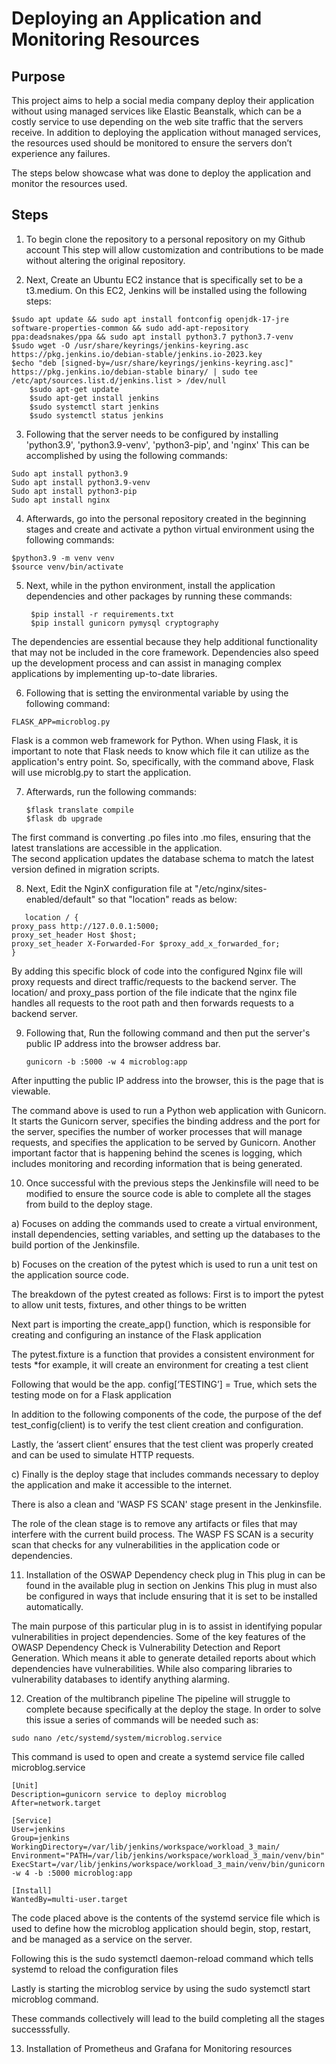 # Deploying an Application and Monitoring Resources <br>
## Purpose <br>
<p>This project aims to help a social media company deploy their application without using managed services like Elastic Beanstalk, which can be a costly service to use depending on the web site traffic that the servers receive. In addition to deploying the application without managed services, the resources used should be monitored to ensure the servers don’t experience any failures. 

The steps below showcase what was done to deploy the application and monitor the resources used.
</p>

## Steps <br>
1. To begin clone the repository to a personal repository on my Github account 
This step will allow customization and contributions to be made without altering the original repository.

2. Next, Create an Ubuntu EC2 instance that is specifically set to be a t3.medium. On this EC2, Jenkins will be installed using the following steps:
```
$sudo apt update && sudo apt install fontconfig openjdk-17-jre software-properties-common && sudo add-apt-repository ppa:deadsnakes/ppa && sudo apt install python3.7 python3.7-venv
$sudo wget -O /usr/share/keyrings/jenkins-keyring.asc https://pkg.jenkins.io/debian-stable/jenkins.io-2023.key
$echo "deb [signed-by=/usr/share/keyrings/jenkins-keyring.asc]" https://pkg.jenkins.io/debian-stable binary/ | sudo tee /etc/apt/sources.list.d/jenkins.list > /dev/null
    $sudo apt-get update
    $sudo apt-get install jenkins
    $sudo systemctl start jenkins
    $sudo systemctl status jenkins

```

3. Following that the server needs to be configured by installing 'python3.9', 'python3.9-venv', 'python3-pip', and 'nginx'
This can be accomplished by using the following commands:
```
Sudo apt install python3.9
Sudo apt install python3.9-venv
Sudo apt install python3-pip 
Sudo apt install nginx
```

4. Afterwards, go into the personal repository created in the beginning stages and create and activate a python virtual environment using the following commands:
```
$python3.9 -m venv venv
$source venv/bin/activate

```

5. Next, while in the python environment, install the application dependencies and other packages by running these commands:
   ```
    $pip install -r requirements.txt
    $pip install gunicorn pymysql cryptography

   ```
<p> The dependencies are essential because they help additional functionality that may not be included in the core framework. Dependencies also speed up the development process and can assist in managing complex applications by implementing up-to-date libraries.</p>

6. Following that is setting the environmental variable by using the following command:
```
FLASK_APP=microblog.py
```
<p>Flask is a common web framework for Python. When using Flask, it is important to note that Flask needs to know which file it can utilize as the application's entry point. So, specifically, with the command above, Flask will use microblg.py to start the application. </p>

7. Afterwards, run the following commands:
   ```
   $flask translate compile
   $flask db upgrade
   ```
 <p>The first command is converting .po files into .mo files, ensuring that the latest translations are accessible in the application.<br>
The second application updates the database schema to match the latest version defined in migration scripts.
</p>

8. Next, Edit the NginX configuration file at "/etc/nginx/sites-enabled/default" so that "location" reads as below:
```
   location / {
proxy_pass http://127.0.0.1:5000;
proxy_set_header Host $host;
proxy_set_header X-Forwarded-For $proxy_add_x_forwarded_for;
}
```
<p>By adding this specific block of code into the configured Nginx file will proxy requests and direct traffic/requests to the backend server. The location/ and proxy_pass portion of the file indicate that the nginx file handles all requests to the root path and then forwards requests to a backend server.</p>

9. Following that, Run the following command and then put the server's public IP address into the browser address bar.
   ```
   gunicorn -b :5000 -w 4 microblog:app
   ```
After inputting the public IP address into the browser, this is the page that is viewable.






<p>The command above is used to run a Python web application with Gunicorn. It starts the Gunicorn server, specifies the binding address and the port for the server, specifies the number of worker processes that will manage requests, and specifies the application to be served by Gunicorn. Another important factor that is happening behind the scenes is logging, which includes monitoring and recording information that is being generated.</p>


10. Once successful with the previous steps the Jenkinsfile will need to be modified to ensure the source code is able to complete all the stages from build to the deploy stage.

a) Focuses on adding the commands used to create a virtual environment, install dependencies, setting variables, and setting up the databases to the build portion of the Jenkinsfile. 

b) Focuses on the creation of the pytest which is used to run a unit test on the application source code. 



The breakdown of the pytest created as follows:
First is to import the pytest to allow unit tests, fixtures, and other things to be written <br>

Next part is importing the create_app() function, which is responsible for creating and configuring an instance of the Flask application <br>

The pytest.fixture is a function that provides a consistent environment for tests 
*for example, it will create an environment for creating a test client <br>

Following that would be the app. config[‘TESTING’] = True, which sets the testing mode on for a Flask application <br>

In addition to the following components of the code, the purpose of the def test_config(client) is to verify the test client creation and configuration. <br>

Lastly, the ‘assert client’ ensures that the test client was properly created and can be used to simulate HTTP requests.

c) Finally is the deploy stage that includes commands necessary to deploy the application and make it accessible to the internet.

There is also a clean and 'WASP FS SCAN' stage present in the Jenkinsfile.

<p>The role of the clean stage is to remove any artifacts or files that may interfere with the current build process. The WASP FS SCAN is a security scan that checks for any vulnerabilities in the application code or dependencies.</p>

11. Installation of the OSWAP Dependency check plug in
This plug in can be found in the available plug in section on Jenkins
This plug in must also be configured in ways that include ensuring that it is set to be installed automatically.

<p> The main purpose of this particular plug in is to assist in identifying popular vulnerabilities in project dependencies. Some of the key features of the OWASP Dependency Check is Vulnerability Detection and Report Generation. Which means it able to generate detailed reports about which dependencies have vulnerabilities. While also comparing libraries to vulnerability databases to identify anything alarming.</p>

12. Creation of the multibranch pipeline
    The pipeline will struggle to complete because specifically at the deploy the stage. In order to solve this issue a series of commands will be needed such as:
    
`sudo nano /etc/systemd/system/microblog.service`

This command is used to open and create a systemd service file called microblog.service 

```
[Unit]
Description=gunicorn service to deploy microblog
After=network.target

[Service]
User=jenkins
Group=jenkins
WorkingDirectory=/var/lib/jenkins/workspace/workload_3_main/
Environment="PATH=/var/lib/jenkins/workspace/workload_3_main/venv/bin"
ExecStart=/var/lib/jenkins/workspace/workload_3_main/venv/bin/gunicorn -w 4 -b :5000 microblog:app

[Install]
WantedBy=multi-user.target
```
The code placed above is the contents of the systemd service file which is used to define how the microblog application should begin, stop, restart, and be managed as a service on the server.

Following this is the sudo systemctl daemon-reload command which tells systemd to reload the configuration files

Lastly is starting the microblog service by using the sudo systemctl start microblog command.

These commands collectively will lead to the build completing all the stages successsfully. 

13. Installation of Prometheus and Grafana for Monitoring resources





